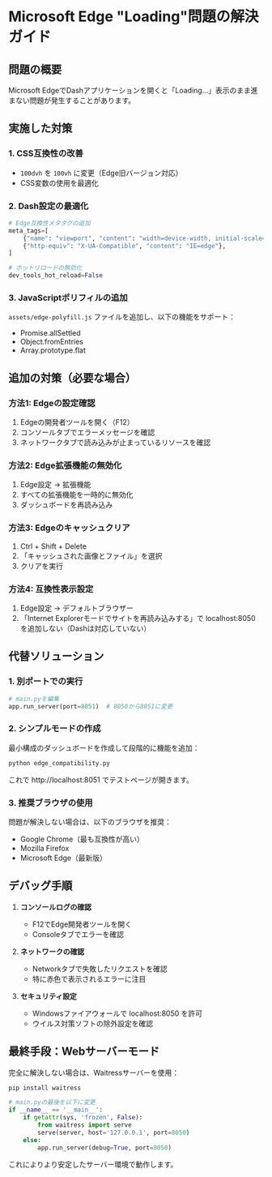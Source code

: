 # Microsoft Edge "Loading"問題の解決ガイド

## 問題の概要
Microsoft EdgeでDashアプリケーションを開くと「Loading...」表示のまま進まない問題が発生することがあります。

## 実施した対策

### 1. CSS互換性の改善
- `100dvh` を `100vh` に変更（Edge旧バージョン対応）
- CSS変数の使用を最適化

### 2. Dash設定の最適化
```python
# Edge互換性メタタグの追加
meta_tags=[
    {"name": "viewport", "content": "width=device-width, initial-scale=1"},
    {"http-equiv": "X-UA-Compatible", "content": "IE=edge"},
]

# ホットリロードの無効化
dev_tools_hot_reload=False
```

### 3. JavaScriptポリフィルの追加
`assets/edge-polyfill.js` ファイルを追加し、以下の機能をサポート：
- Promise.allSettled
- Object.fromEntries
- Array.prototype.flat

## 追加の対策（必要な場合）

### 方法1: Edgeの設定確認
1. Edgeの開発者ツールを開く（F12）
2. コンソールタブでエラーメッセージを確認
3. ネットワークタブで読み込みが止まっているリソースを確認

### 方法2: Edge拡張機能の無効化
1. Edge設定 → 拡張機能
2. すべての拡張機能を一時的に無効化
3. ダッシュボードを再読み込み

### 方法3: Edgeのキャッシュクリア
1. Ctrl + Shift + Delete
2. 「キャッシュされた画像とファイル」を選択
3. クリアを実行

### 方法4: 互換性表示設定
1. Edge設定 → デフォルトブラウザー
2. 「Internet Explorerモードでサイトを再読み込みする」で localhost:8050 を追加しない（Dashは対応していない）

## 代替ソリューション

### 1. 別ポートでの実行
```python
# main.pyを編集
app.run_server(port=8051)  # 8050から8051に変更
```

### 2. シンプルモードの作成
最小構成のダッシュボードを作成して段階的に機能を追加：
```bash
python edge_compatibility.py
```
これで http://localhost:8051 でテストページが開きます。

### 3. 推奨ブラウザの使用
問題が解決しない場合は、以下のブラウザを推奨：
- Google Chrome（最も互換性が高い）
- Mozilla Firefox
- Microsoft Edge（最新版）

## デバッグ手順

1. **コンソールログの確認**
   - F12でEdge開発者ツールを開く
   - Consoleタブでエラーを確認

2. **ネットワークの確認**
   - Networkタブで失敗したリクエストを確認
   - 特に赤色で表示されるエラーに注目

3. **セキュリティ設定**
   - Windowsファイアウォールで localhost:8050 を許可
   - ウイルス対策ソフトの除外設定を確認

## 最終手段：Webサーバーモード

完全に解決しない場合は、Waitressサーバーを使用：

```bash
pip install waitress
```

```python
# main.pyの最後を以下に変更
if __name__ == '__main__':
    if getattr(sys, 'frozen', False):
        from waitress import serve
        serve(server, host='127.0.0.1', port=8050)
    else:
        app.run_server(debug=True, port=8050)
```

これによりより安定したサーバー環境で動作します。